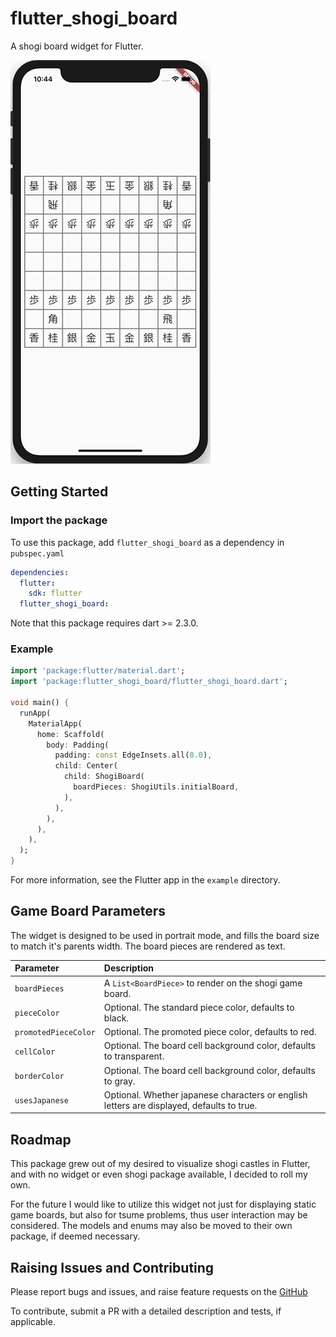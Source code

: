# flutter_shogi_board

A shogi board widget for Flutter.

![](images/01.png)

## Getting Started

### Import the package

To use this package, add `flutter_shogi_board` as a dependency in `pubspec.yaml`

```yaml
dependencies:
  flutter:
    sdk: flutter
  flutter_shogi_board:
```

Note that this package requires dart >= 2.3.0.

### Example

```dart
import 'package:flutter/material.dart';
import 'package:flutter_shogi_board/flutter_shogi_board.dart';

void main() {
  runApp(
    MaterialApp(
      home: Scaffold(
        body: Padding(
          padding: const EdgeInsets.all(8.0),
          child: Center(
            child: ShogiBoard(
              boardPieces: ShogiUtils.initialBoard,
            ),
          ),
        ),
      ),
    ),
  );
}
```

For more information, see the Flutter app in the `example` directory.

## Game Board Parameters

The widget is designed to be used in portrait mode, and fills the board size to match it's parents width. The board pieces are rendered as text.

| Parameter            | Description                                                                               |
|:---------------------|:------------------------------------------------------------------------------------------|
| `boardPieces`        | A `List<BoardPiece>` to render on the shogi game board.                                   |
| `pieceColor`         | Optional. The standard piece color, defaults to black.                                    |
| `promotedPieceColor` | Optional. The promoted piece color, defaults to red.                                      |
| `cellColor`          | Optional. The board cell background color, defaults to transparent.                       |
| `borderColor`        | Optional. The board cell background color, defaults to gray.                              |
| `usesJapanese`       | Optional. Whether japanese characters or english letters are displayed, defaults to true. |

## Roadmap

This package grew out of my desired to visualize shogi castles in Flutter, and with no widget or even shogi package available, I decided to roll my own.

For the future I would like to utilize this widget not just for displaying static game boards, but also for tsume problems, thus user interaction may be considered. The models and enums may also be moved to their own package, if deemed necessary.

## Raising Issues and Contributing

Please report bugs and issues, and raise feature requests on the [GitHub](https://github.com/defuncart/flutter_shogi_board/issues)

To contribute, submit a PR with a detailed description and tests, if applicable.
